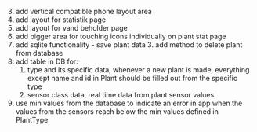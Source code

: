 3. add vertical compatible phone layout area
5. add layout for statistik page
6. add layout for vand beholder page
7. add bigger area for touching icons individually on plant stat page
8. add sqlite functionality - save plant data
    3. add method to delete plant from database
11. add table in DB for:
    1. type and its specific data, whenever a new plant is made, everything except name and id in Plant should be filled out from the specific type
    2. sensor class data, real time data from plant sensor values
12. use min values from the database to indicate an error in app when the values from the sensors reach below the min values defined in PlantType